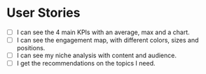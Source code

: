 # User Stories

- [ ] I can see the 4 main KPIs with an average, max and a chart.
- [ ] I can see the engagement map, with different colors, sizes and positions.
- [ ] I can see my niche analysis with content and audience.
- [ ] I get the recommendations on the topics I need.

